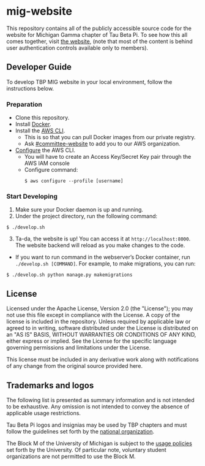 mig-website
===========

This repository contains all of the publicly accessible source code for the website for Michigan Gamma chapter of Tau Beta Pi. To see how this all comes together, visit [the website](https://tbp.engin.umich.edu), (note that most of the content is behind user authentication controls available only to members).

Developer Guide
---------
To develop TBP MIG website in your local environment, follow the instructions below.

### Preparation
* Clone this repository.
* Install [Docker](https://docs.docker.com/get-docker/).
* Install the [AWS CLI](https://docs.aws.amazon.com/cli/latest/userguide/getting-started-install.html).
  * This is so that you can pull Docker images from our private registry.
  * Ask [#committee-website](https://app.slack.com/client/TFBHPDE1F/C02BDLKRH6C) to add you to our AWS organization.
* [Configure](https://docs.aws.amazon.com/cli/latest/userguide/getting-started-quickstart.html) the AWS CLI.
  * You will have to create an Access Key/Secret Key pair through the AWS IAM console
  * Configure command:
    ```console
    $ aws configure --profile [username]
    ```

### Start Developing
1. Make sure your Docker daemon is up and running.
2. Under the project directory, run the following command:
```console
$ ./develop.sh
```
3. Ta-da, the website is up! You can access it at `http://localhost:8000`. The website backend will reload as you make changes to the code.
  - If you want to run command in the webserver’s Docker container, run `./develop.sh [COMMAND]`. For example, to make migrations, you can run:
  ```console
  $ ./develop.sh python manage.py makemigrations
  ```

License
---------
Licensed under the Apache License, Version 2.0 (the "License");
you may not use this file except in compliance with the License. A copy of the license is included in the repository.
Unless required by applicable law or agreed to in writing, software distributed under the License is distributed on an "AS IS" BASIS, WITHOUT WARRANTIES OR CONDITIONS OF ANY KIND, either express or implied. See the License for the specific language governing permissions and limitations under the License.

This license must be included in any derivative work along with notifications of any change from the original source provided here.

Trademarks and logos
--------------------
The following list is presented as summary information and is not intended to be exhaustive. Any omission is not intended to convey the absence of applicable usage restrictions.

Tau Beta Pi logos and insignias may be used by TBP chapters and must follow the guidelines set forth by the [national organization](http://www.tbp.org/off/graphics.cfm).

The Block M of the University of Michigan is subject to the [usage policies](http://vpcomm.umich.edu/brand/usage-policies) set forth by the University. Of particular note, voluntary student organizations are not permitted to use the Block M.



